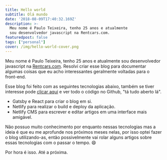```yaml
---
title: Hello world
subtitle: Olá mundo
date: '2018-08-09T17:40:32.169Z'
description: >-
  Meu nome é Paulo Teixeira, tenho 25 anos e atualmente
  sou desenvolvedor javascript na Rentcars.com.
featuredpost: false
tags: ["personal"]
cover: /img/hello-world-cover.png
---
```


Meu nome é Paulo Teixeira, tenho 25 anos e atualmente sou desenvolvedor javascript na [Rentcars.com](http://rentcars.com). Resolvi criar esse blog para documentar algumas coisas que eu acho interessantes geralmente voltadas para o front-end.

Esse blog foi feito com as seguintes tecnologias abaixo, também se tiver interesse pode [clicar aqui](https://github.com/pcesarteixeira/pauloteixeira.dev) e ver todo o código no Github, "tá tudo aberto lá".

- Gatsby e React para criar o blog em si.
- Netlify para realizar o build e deploy da aplicação.
- Netlify CMS para escrever e editar artigos em uma interface mais amigável.

Não possuo muito conhecimento por enquanto nessas tecnologias mas a ideia é que eu me aprofunde nos próximos meses nelas, por isso optei fazer o blog utilizando-as, então possivelmente vai rolar alguns artigos sobre essas tecnologias com o passar o tempo. 😄

Por hora é isso. Até a próxima.
